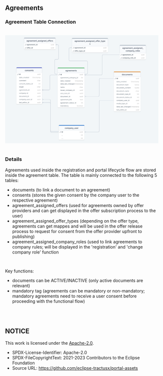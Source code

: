 ## Agreements

### Agreement Table Connection

<br>

<img width="978" alt="image" src="https://raw.githubusercontent.com/eclipse-tractusx/portal-assets/main/docs/static/agreements-db-schema.png">

<br>
<br>

### Details

Agreements used inside the registration and portal lifecycle flow are stored inside the agreement table.
The table is mainly connected to the following 5 tables:

- documents (to link a document to an agreement)
- consents (stores the given consent by the company user to the respective agreement)
- agreement_assigned_offers (used for agreements owned by offer providers and can get displayed in the offer subscription process to the user)
- agreement_assigned_offer_types (depending on the offer type, agreements can get mappes and will be used in the offer release process to request for consent from the offer provider upfront to publishing)
- agreement_assigned_company_roles (used to link agreements to company rules; will be displayed in the 'registration' and 'change company role' function

<br>

Key functions:

- documents can be ACTIVE/INACTIVE (only active documents are relevant)
- mandatory tag (agreements can be mandatory or non-mandatory; mandatory agreements need to receive a user consent before proceeding with the functional flow)

<br>
<br>

## NOTICE

This work is licensed under the [Apache-2.0](https://www.apache.org/licenses/LICENSE-2.0).

- SPDX-License-Identifier: Apache-2.0
- SPDX-FileCopyrightText: 2021-2023 Contributors to the Eclipse Foundation
- Source URL: https://github.com/eclipse-tractusx/portal-assets
